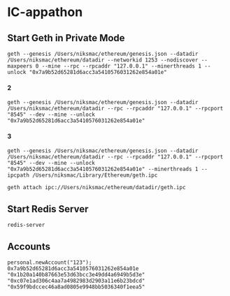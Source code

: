
# IC-appathon


## Start Geth in Private Mode

```
geth --genesis /Users/niksmac/ethereum/genesis.json --datadir /Users/niksmac/ethereum/datadir --networkid 1253 --nodiscover --maxpeers 0 --mine --rpc --rpcaddr "127.0.0.1" --minerthreads 1 --unlock "0x7a9b52d65281d6acc3a5410576031262e854a01e"
```

#### 2
```
geth --genesis /Users/niksmac/ethereum/genesis.json --datadir /Users/niksmac/ethereum/datadir --rpc --rpcaddr "127.0.0.1" --rpcport "8545" --dev --mine --unlock "0x7a9b52d65281d6acc3a5410576031262e854a01e"
```

#### 3
```
geth --genesis /Users/niksmac/ethereum/genesis.json --datadir /Users/niksmac/ethereum/datadir --rpc --rpcaddr "127.0.0.1" --rpcport "8545" --dev --mine --unlock "0x7a9b52d65281d6acc3a5410576031262e854a01e" --minerthreads 1 --ipcpath /Users/niksmac/Library/Ethereum/geth.ipc
```

`geth attach ipc://Users/niksmac/ethereum/datadir/geth.ipc`


## Start Redis Server
`redis-server`


## Accounts

```
personal.newAccount("123");
0x7a9b52d65281d6acc3a5410576031262e854a01e
"0x1b20a140b87663e53d63bcc3e49dd4a6949b5d3e"
"0xc07e1ad306c4aa7a4982983d2903a11e6b23bdcd"
"0x59f9bdccec46a8ad0805e9948bb5036340f1eea5"
```

